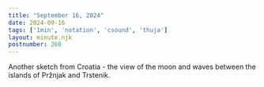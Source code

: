 ```yaml
---
title: "September 16, 2024"
date: 2024-09-16
tags: ['1min', 'notation', 'csound', 'thuja']
layout: minute.njk
postnumber: 260
---	
```



Another sketch from Croatia - the view of the moon and waves between the islands of Pržnjak and Trstenik. 